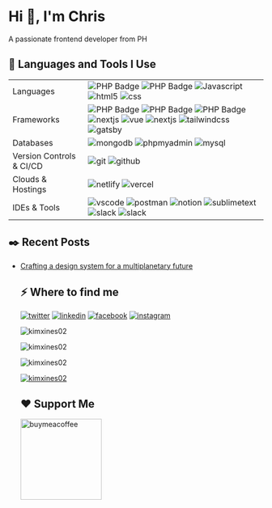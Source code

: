 <h1>Hi 👋, I'm Chris</h1>
<p>A passionate frontend developer from PH </p>
<h2>🚀 Languages and Tools I Use</h2>
<table>
    <tbody>
        <tr>
            <td>Languages</td>
            <td>
                <img src="https://img.shields.io/badge/-PHP-000?&logo=PHP" alt="PHP Badge">
<img src="https://img.shields.io/badge/-Typescript-000?&logo=Typescript" alt="PHP Badge">
<img src="https://img.shields.io/badge/-Javascript-000?&logo=Javascript" alt="Javascript">
<img src="https://img.shields.io/badge/-html5-000?&logo=html5" alt="html5">
<img src="https://img.shields.io/badge/-css-000?&logo=css" alt="css">
            </td>
        </tr>
        <tr>
            <td>Frameworks</td>
            <td>
<img src="https://img.shields.io/badge/-nodedotjs-000?&logo=nodedotjs" alt="PHP Badge">
<img src="https://img.shields.io/badge/-laravel-000?&logo=laravel" alt="PHP Badge">
<img src="https://img.shields.io/badge/-codeigniter-000?&logo=codeigniter" alt="PHP Badge">
<img src="https://img.shields.io/badge/-nextdotjs-000?&logo=nextdotjs" alt="nextjs">
<img src="https://img.shields.io/badge/-vuedotjs-000?&logo=vuedotjs" alt="vue">
<img src="https://img.shields.io/badge/-nextdotjs-000?&logo=nextdotjs" alt="nextjs">
<img src="https://img.shields.io/badge/-tailwindcss-000?&logo=tailwindcss" alt="tailwindcss">
                <img src="https://img.shields.io/badge/-gatsby-000?&logo=gatsby" alt="gatsby">
            </td>
        </tr>
        <tr>
            <td>Databases</td>
            <td>
<img src="https://img.shields.io/badge/-mongodb-000?&logo=mongodb" alt="mongodb">
<img src="https://img.shields.io/badge/-phpmyadmin-000?&logo=phpmyadmin" alt="phpmyadmin">
<img src="https://img.shields.io/badge/-mysql-000?&logo=mysql" alt="mysql">
            </td>
        </tr>
        <tr>
            <td>Version Controls & CI/CD</td>
            <td>
<img src="https://img.shields.io/badge/-git-000?&logo=git" alt="git">
<img src="https://img.shields.io/badge/-github-000?&logo=github" alt="github">
            </td>
        </tr>
        <tr>
            <td>Clouds & Hostings</td>
            <td>
<img src="https://img.shields.io/badge/-netlify-000?&logo=netlify" alt="netlify">
<img src="https://img.shields.io/badge/-vercel-000?&logo=vercel" alt="vercel">
            </td>
        </tr>
        <tr>
            <td>IDEs & Tools</td>
            <td>
<img src="https://img.shields.io/badge/-vscode-000?&logo=vscode" alt="vscode">
<img src="https://img.shields.io/badge/-postman-000?&logo=postman" alt="postman">
<img src="https://img.shields.io/badge/-notion-000?&logo=notion" alt="notion">
<img src="https://img.shields.io/badge/-sublimetext-000?&logo=sublimetext" alt="sublimetext">
<img src="https://img.shields.io/badge/-slack-000?&logo=slack" alt="slack">
                <img src="https://img.shields.io/badge/-figma-000?&logo=figma" alt="slack">
            </td>
        </tr>
    </tbody>
</table>
<h2>✒️ Recent Posts</h2>
<ul>
<li><a target="_blank" href="#">Crafting a design system for a multiplanetary future</a></li>
<h2>⚡️ Where to find me</h2>
<p><a target="_blank" href="https://twitter.com/https://twitter.com/chrismaryey" style="display: inline-block;"><img src="https://img.shields.io/badge/twitter-x?style=for-the-badge&logo=x&logoColor=white&color=%230f1419" alt="twitter" /></a>
   <a target="_blank" href="https://www.linkedin.com/in/https://www.linkedin.com/in/chris-marie-ybanez" style="display: inline-block;"><img src="https://img.shields.io/badge/linkedin-logo?style=for-the-badge&logo=linkedin&logoColor=white&color=%230a77b6" alt="linkedin" /></a>
   <a target="_blank" href="https://www.facebook.com/https://www.facebook.com/kimxines" style="display: inline-block;"><img src="https://img.shields.io/badge/facebook-logo?style=for-the-badge&logo=facebook&logoColor=white&color=%230866ff" alt="facebook" /></a>
   <a target="_blank" href="https://www.instagram.com/https://www.instagram.com/kimxines02" style="display: inline-block;"><img src="https://img.shields.io/badge/instagram-logo?style=for-the-badge&logo=instagram&logoColor=white&color=%23F35369" alt="instagram" /></a>
</p>
<p><img align="center" src="https://github-readme-stats.vercel.app/api?username=kimxines02&show_icons=true&locale=en" alt="kimxines02" /></p>
<p><img align="center" src="https://github-readme-streak-stats.herokuapp.com/?user=kimxines02&" alt="kimxines02" /></p>
<p><img src="https://github-readme-stats.vercel.app/api/top-langs?username=kimxines02&show_icons=true&locale=en&layout=compact" alt="kimxines02" /></p>
<p><a href="https://github.com/ryo-ma/github-profile-trophy"><img src="https://github-profile-trophy.vercel.app/?username=kimxines02" alt="kimxines02" /></a></p>
<h2>❤️ Support Me</h2>
<p>
<p>
   <a href="https://www.buymeacoffee.com/chrismaryey">
   <img src="https://cdn.buymeacoffee.com/buttons/v2/default-yellow.png" width="160" alt="buymeacoffee" />
   </a>
</p>
</p>
